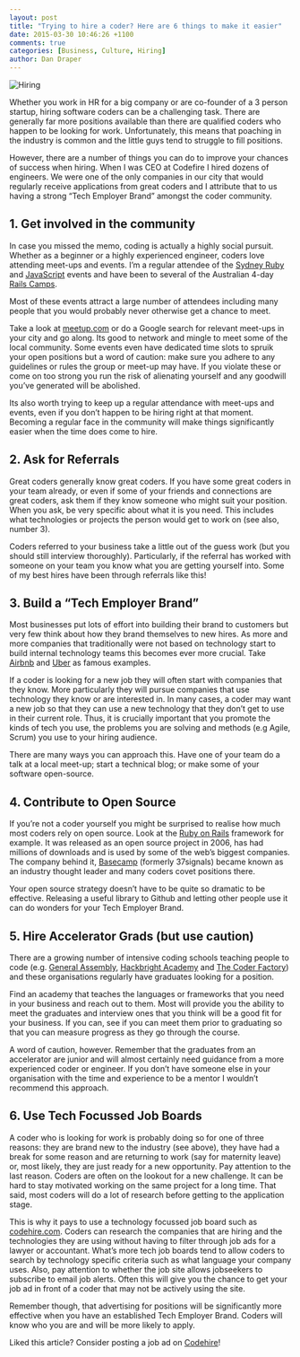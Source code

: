 ```yaml
---
layout: post
title: "Trying to hire a coder? Here are 6 things to make it easier"
date: 2015-03-30 10:46:26 +1100
comments: true
categories: [Business, Culture, Hiring] 
author: Dan Draper
---
```


![Hiring](/images/hiring.jpg)


Whether you work in HR for a big company or are co-founder of a 3 person startup, hiring software coders can be a challenging task. There are generally far more positions available than there are qualified coders who happen to be looking for work. Unfortunately, this means that poaching in the industry is common and the little guys tend to struggle to fill positions.

However, there are a number of things you can do to improve your chances of success when hiring. When I was CEO at Codefire I hired dozens of engineers. We were one of the only companies in our city that would regularly receive applications from great coders and I attribute that to us having a strong “Tech Employer Brand” amongst the coder community.


## 1. Get involved in the community

In case you missed the memo, coding is actually a highly social pursuit. Whether as a beginner or a highly experienced engineer, coders love attending meet-ups and events. I’m a regular attendee of the [Sydney Ruby](http://ruby.org.au/meetups/syd.html) and [JavaScript](http://www.sydjs.com) events and have been to several of the Australian 4-day [Rails Camps](http://railscamps.com/).

Most of these events attract a large number of attendees including many people that you would probably never otherwise get a chance to meet.

Take a look at [meetup.com](http://meetup.com) or do a Google search for relevant meet-ups in your city and go along. Its good to network and mingle to meet some of the local community. Some events even have dedicated time slots to spruik your open positions but a word of caution: make sure you adhere to any guidelines or rules the group or meet-up may have. If you violate these or come on too strong you run the risk of alienating yourself and any goodwill you’ve generated will be abolished.

Its also worth trying to keep up a regular attendance with meet-ups and events, even if you don’t happen to be hiring right at that moment. Becoming a regular face in the community will make things significantly easier when the time does come to hire.

## 2. Ask for Referrals

Great coders generally know great coders. If you have some great coders in your team already, or even if some of your friends and connections are great coders, ask them if they know someone who might suit your position. When you ask, be very specific about what it is you need. This includes what technologies or projects the person would get to work on (see also, number 3).

Coders referred to your business take a little out of the guess work (but you should still interview thoroughly). Particularly, if the referral has worked with someone on your team you know what you are getting yourself into. Some of my best hires have been through referrals like this!

## 3. Build a “Tech Employer Brand”

Most businesses put lots of effort into building their brand to customers but very few think about how they brand themselves to new hires. As more and more companies that traditionally were not based on technology start to build internal technology teams this becomes ever more crucial. Take [Airbnb](http://airbnb.com) and [Uber](http://uber.com) as famous examples.

If a coder is looking for a new job they will often start with companies that they know. More particularly they will pursue companies that use technology they know or are interested in. In many cases, a coder may want a new job so that they can use a new technology that they don’t get to use in their current role. Thus, it is crucially important that you promote the kinds of tech you use, the problems you are solving and methods (e.g Agile, Scrum) you use to your hiring audience.

There are many ways you can approach this. Have one of your team do a talk at a local meet-up; start a technical blog; or make some of your software open-source.

## 4. Contribute to Open Source

If you’re not a coder yourself you might be surprised to realise how much most coders rely on open source. Look at the [Ruby on Rails](http://www.rubyonrails.org) framework for example. It was released as an open source project in 2006, has had millions of downloads and is used by some of the web’s biggest companies. The company behind it, [Basecamp](https://basecamp.com/) (formerly 37signals) became known as an industry thought leader and many coders covet positions there.

Your open source strategy doesn’t have to be quite so dramatic to be effective. Releasing a useful library to Github and letting other people use it can do wonders for your Tech Employer Brand.

## 5. Hire Accelerator Grads (but use caution)

There are a growing number of intensive coding schools teaching people to code (e.g. [General Assembly](https://generalassemb.ly/), [Hackbright Academy](http://hackbrightacademy.com/) and [The Coder Factory](http://coderfactory.com)) and these organisations regularly have graduates looking for a position.

Find an academy that teaches the languages or frameworks that you need in your business and reach out to them. Most will provide you the ability to meet the graduates and interview ones that you think will be a good fit for your business. If you can, see if you can meet them prior to graduating so that you can measure progress as they go through the course.

A word of caution, however. Remember that the graduates from an accelerator are junior and will almost certainly need guidance from a more experienced coder or engineer. If you don’t have someone else in your organisation with the time and experience to be a mentor I wouldn’t recommend this approach.

## 6. Use Tech Focussed Job Boards

A coder who is looking for work is probably doing so for one of three reasons: they are brand new to the industry (see above), they have had a break for some reason and are returning to work (say for maternity leave) or, most likely, they are just ready for a new opportunity. Pay attention to the last reason. Coders are often on the lookout for a new challenge. It can be hard to stay motivated working on the same project for a long time. That said, most coders will do a lot of research before getting to the application stage.

This is why it pays to use a technology focussed job board such as [codehire.com](http://www.codehire.com). Coders can research the companies that are hiring and the technologies they are using without having to filter through job ads for a lawyer or accountant. What’s more tech job boards tend to allow coders to search by technology specific criteria such as what language your company uses. Also, pay attention to whether the job site allows jobseekers to subscribe to email job alerts. Often this will give you the chance to get your job ad in front of a coder that may not be actively using the site.

Remember though, that advertising for positions will be significantly more effective when you have an established Tech Employer Brand. Coders will know who you are and will be more likely to apply.



Liked this article? Consider posting a job ad on [Codehire](http://www.codehire.com/employers)!
